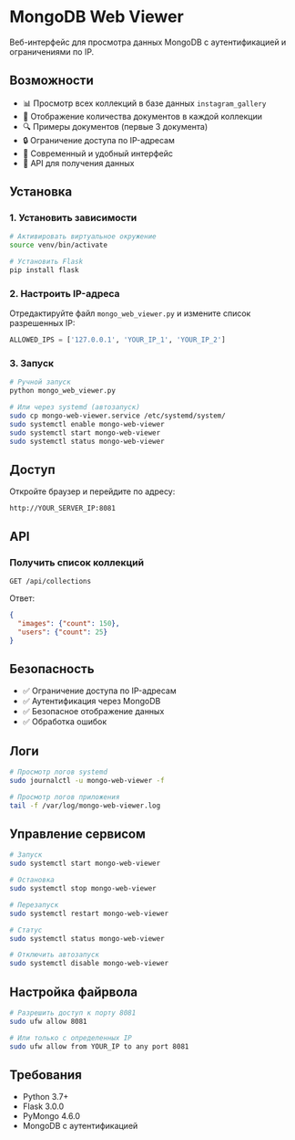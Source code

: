 # MongoDB Web Viewer

Веб-интерфейс для просмотра данных MongoDB с аутентификацией и ограничениями по IP.

## Возможности

- 📊 Просмотр всех коллекций в базе данных `instagram_gallery`
- 📄 Отображение количества документов в каждой коллекции
- 🔍 Примеры документов (первые 3 документа)
- 🔒 Ограничение доступа по IP-адресам
- 🎨 Современный и удобный интерфейс
- 🔄 API для получения данных

## Установка

### 1. Установить зависимости

```bash
# Активировать виртуальное окружение
source venv/bin/activate

# Установить Flask
pip install flask
```

### 2. Настроить IP-адреса

Отредактируйте файл `mongo_web_viewer.py` и измените список разрешенных IP:

```python
ALLOWED_IPS = ['127.0.0.1', 'YOUR_IP_1', 'YOUR_IP_2']
```

### 3. Запуск

```bash
# Ручной запуск
python mongo_web_viewer.py

# Или через systemd (автозапуск)
sudo cp mongo-web-viewer.service /etc/systemd/system/
sudo systemctl enable mongo-web-viewer
sudo systemctl start mongo-web-viewer
sudo systemctl status mongo-web-viewer
```

## Доступ

Откройте браузер и перейдите по адресу:
```
http://YOUR_SERVER_IP:8081
```

## API

### Получить список коллекций
```
GET /api/collections
```

Ответ:
```json
{
  "images": {"count": 150},
  "users": {"count": 25}
}
```

## Безопасность

- ✅ Ограничение доступа по IP-адресам
- ✅ Аутентификация через MongoDB
- ✅ Безопасное отображение данных
- ✅ Обработка ошибок

## Логи

```bash
# Просмотр логов systemd
sudo journalctl -u mongo-web-viewer -f

# Просмотр логов приложения
tail -f /var/log/mongo-web-viewer.log
```

## Управление сервисом

```bash
# Запуск
sudo systemctl start mongo-web-viewer

# Остановка
sudo systemctl stop mongo-web-viewer

# Перезапуск
sudo systemctl restart mongo-web-viewer

# Статус
sudo systemctl status mongo-web-viewer

# Отключить автозапуск
sudo systemctl disable mongo-web-viewer
```

## Настройка файрвола

```bash
# Разрешить доступ к порту 8081
sudo ufw allow 8081

# Или только с определенных IP
sudo ufw allow from YOUR_IP to any port 8081
```

## Требования

- Python 3.7+
- Flask 3.0.0
- PyMongo 4.6.0
- MongoDB с аутентификацией
